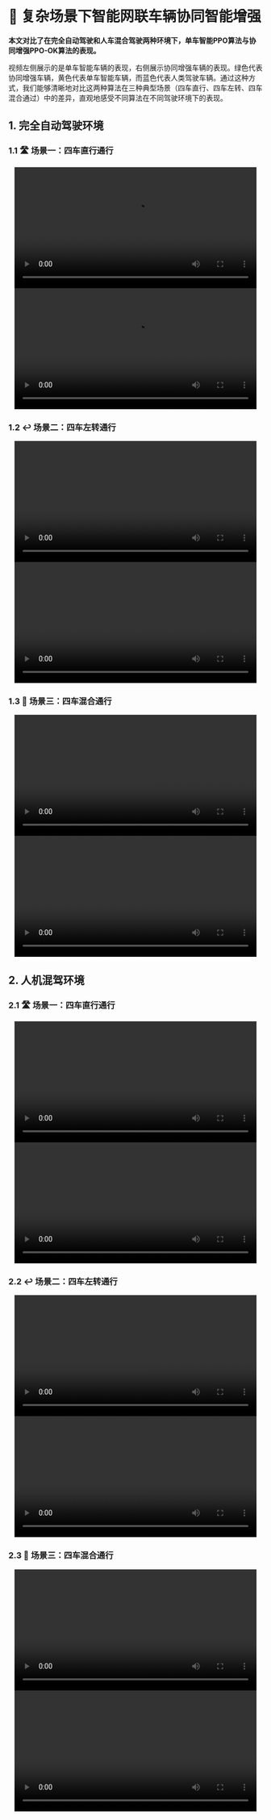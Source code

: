 # 🚗 复杂场景下智能网联车辆协同智能增强
**本文对比了在完全自动驾驶和人车混合驾驶两种环境下，单车智能PPO算法与协同增强PPO-OK算法的表现。**  

视频左侧展示的是单车智能车辆的表现，右侧展示协同增强车辆的表现。绿色代表协同增强车辆，黄色代表单车智能车辆，而蓝色代表人类驾驶车辆。通过这种方式，我们能够清晰地对比这两种算法在三种典型场景（四车直行、四车左转、四车混合通过）中的差异，直观地感受不同算法在不同驾驶环境下的表现。


## 1. 完全自动驾驶环境

### 1.1 🛣️ 场景一：四车直行通行

<div align="center">
  <video src="https://qincheng0928.github.io/Collaborative-intelligence-enhancement-of-intelligent-connected-vehicles-in-complex-scenarios/videos/ull_autonomous/individual_intelligence/straight.mp4" controls width="480"></video>
  <video src="https://qincheng0928.github.io/Collaborative-intelligence-enhancement-of-intelligent-connected-vehicles-in-complex-scenarios/videos/full_autonomous/collaborative_intelligence/straight.mp4" controls width="480"></video>
</div>

### 1.2 ↩️ 场景二：四车左转通行

<div align="center">
  <video src="https://qincheng0928.github.io/Collaborative-intelligence-enhancement-of-intelligent-connected-vehicles-in-complex-scenarios/videos/full_autonomous/individual_intelligence/left.mp4" controls width="480"></video>
  <video src="https://qincheng0928.github.io/Collaborative-intelligence-enhancement-of-intelligent-connected-vehicles-in-complex-scenarios/videos/full_autonomous/collaborative_intelligence/left.mp4" controls width="480"></video>
</div>

### 1.3 🔀 场景三：四车混合通行

<div align="center">
  <video src="https://qincheng0928.github.io/Collaborative-intelligence-enhancement-of-intelligent-connected-vehicles-in-complex-scenarios/videos/full_autonomous/individual_intelligence/mixed.mp4" controls width="480"></video>
  <video src="https://qincheng0928.github.io/Collaborative-intelligence-enhancement-of-intelligent-connected-vehicles-in-complex-scenarios/videos/full_autonomous/collaborative_intelligence/mixed.mp4" controls width="480"></video>
</div>

## 2. 人机混驾环境

### 2.1 🛣️ 场景一：四车直行通行

<div align="center">
  <video src="https://qincheng0928.github.io/Collaborative-intelligence-enhancement-of-intelligent-connected-vehicles-in-complex-scenarios/videos/human_vehicle_mixed/individual_intelligence/straight.mp4" controls width="480"></video>
  <video src="https://qincheng0928.github.io/Collaborative-intelligence-enhancement-of-intelligent-connected-vehicles-in-complex-scenarios/videos/human_vehicle_mixed/collaborative_intelligence/straight.mp4" controls width="480"></video>
</div>

### 2.2 ↩️ 场景二：四车左转通行

<div align="center">
  <video src="https://qincheng0928.github.io/Collaborative-intelligence-enhancement-of-intelligent-connected-vehicles-in-complex-scenarios/videos/human_vehicle_mixed/individual_intelligence/left.mp4" controls width="480"></video>
  <video src="https://qincheng0928.github.io/Collaborative-intelligence-enhancement-of-intelligent-connected-vehicles-in-complex-scenarios/videos/human_vehicle_mixed/collaborative_intelligence/left.mp4" controls width="480"></video>
</div>

### 2.3 🔀 场景三：四车混合通行

<div align="center">
  <video src="https://qincheng0928.github.io/Collaborative-intelligence-enhancement-of-intelligent-connected-vehicles-in-complex-scenarios/videos/human_vehicle_mixed/individual_intelligence/mixed.mp4" controls width="480"></video>
  <video src="https://qincheng0928.github.io/Collaborative-intelligence-enhancement-of-intelligent-connected-vehicles-in-complex-scenarios/videos/human_vehicle_mixed/collaborative_intelligence/mixed.mp4" controls width="480"></video>
</div>
